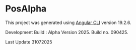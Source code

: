 # PosAlpha

This project was generated using [Angular CLI](https://github.com/angular/angular-cli) version 19.2.6.

Development Build : Alpha Version 2025.
Build no. 090425.

Last Update 31072025